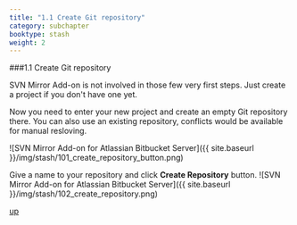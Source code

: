 ```yaml
---
title: "1.1 Create Git repository"
category: subchapter
booktype: stash
weight: 2
---
```


###1.1 Create Git repository

SVN Mirror Add-on is not involved in those few very first steps. Just create a project if you don't have one yet.

Now you need to enter your new project and create an empty Git repository there.
You can also use an existing repository, conflicts would be available for manual resloving.

![SVN Mirror Add-on for Atlassian Bitbucket Server]({{ site.baseurl }}/img/stash/101_create_repository_button.png)

Give a name to your repository and click **Create Repository** button.
![SVN Mirror Add-on for Atlassian Bitbucket Server]({{ site.baseurl }}/img/stash/102_create_repository.png)

[up](#up)